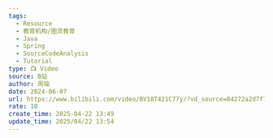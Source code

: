 ```yaml
---
tags:
  - Resource
  - 教育机构/图灵教育
  - Java
  - Spring
  - SourceCodeAnalysis
  - Tutorial
type: 📺 Video
source: B站
author: 周瑜
date: 2024-06-07
url: https://www.bilibili.com/video/BV18T421C77y/?vd_source=84272a2d7f72158b38778819be5bc6ad
rate: 10
create_time: 2025-04-22 13:49
update_time: 2025/04/22 13:54
---
```

